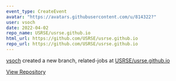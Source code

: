 ```yaml
---
event_type: CreateEvent
avatar: "https://avatars.githubusercontent.com/u/814322?"
user: vsoch
date: 2022-04-02
repo_name: USRSE/usrse.github.io
html_url: https://github.com/USRSE/usrse.github.io
repo_url: https://github.com/USRSE/usrse.github.io
---
```


<a href='https://github.com/vsoch' target='_blank'>vsoch</a> created a new branch, related-jobs at <a href='https://github.com/USRSE/usrse.github.io' target='_blank'>USRSE/usrse.github.io</a>

<a href='https://github.com/USRSE/usrse.github.io' target='_blank'>View Repository</a>